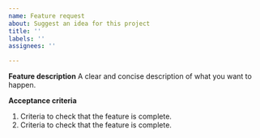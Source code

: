 ```yaml
---
name: Feature request
about: Suggest an idea for this project
title: ''
labels: ''
assignees: ''

---
```


**Feature description**
A clear and concise description of what you want to happen.

**Acceptance criteria**
1. Criteria to check that the feature is complete.
2. Criteria to check that the feature is complete.
